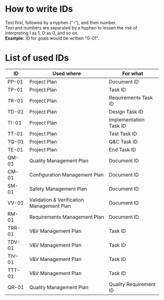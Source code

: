 <h1>How to write IDs</h1>
Text first, followed by a hyphen ("-"), and then number. <br>
Text and numbers are separated by a hyphen to lessen the risk of interpreting I as 1, O as 0, and so on.<br>
<b>Example:</b> ID for goals would be written "G-01".

<h1>List of used IDs</h1>

| ID | Used where | For what |
| -- | ---------- | -------- |
| PP-01 | Project Plan | Document ID |
| TP-01 | Project Plan | Task ID |
| TR-01 | Project Plan | Requirements Task ID |
| TD-01 | Project Plan | Design Task ID |
| TI-01 | Project Plan | Implementation Task ID |
| TT-01 | Project Plan | Test Task ID |
| TQ-01 | Project Plan | Q&C Task ID |
| TE-01 | Project Plan | End Task ID |
| QM-01 | Quality Management Plan | Document ID |
| CM-01 | Configuration Management Plan | Document ID |
| SM-01 | Safety Management Plan | Document ID |
| VV-01 | Validation & Verification Management Plan | Document ID |
| RM-01 | Requirements Management Plan | Document ID |
| TRR-01 | V&V Management Plan | Task ID |
| TDV-01 | V&V Management Plan | Task ID |
| TIV-01 | V&V Management Plan | Task ID |
| TTT-01 | V&V Management Plan | Task ID |
| QR-01 | Quality Management Plan | Quality Requirement ID |